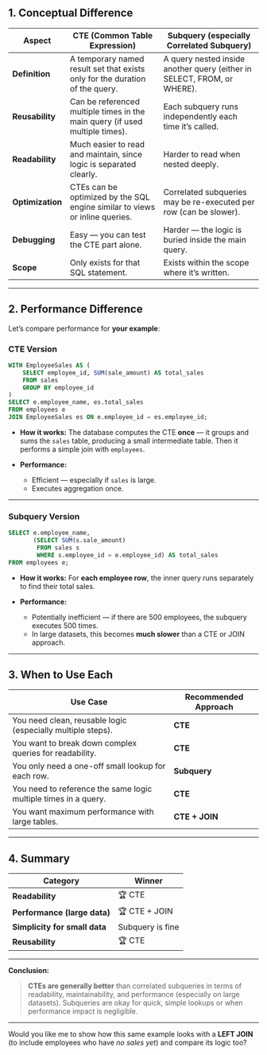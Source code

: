 
## 1. Conceptual Difference

| Aspect           | **CTE (Common Table Expression)**                                            | **Subquery (especially Correlated Subquery)**                           |
| ---------------- | ---------------------------------------------------------------------------- | ----------------------------------------------------------------------- |
| **Definition**   | A temporary named result set that exists only for the duration of the query. | A query nested inside another query (either in SELECT, FROM, or WHERE). |
| **Reusability**  | Can be referenced multiple times in the main query (if used multiple times). | Each subquery runs independently each time it’s called.                 |
| **Readability**  | Much easier to read and maintain, since logic is separated clearly.          | Harder to read when nested deeply.                                      |
| **Optimization** | CTEs can be optimized by the SQL engine similar to views or inline queries.  | Correlated subqueries may be re-executed per row (can be slower).       |
| **Debugging**    | Easy — you can test the CTE part alone.                                      | Harder — the logic is buried inside the main query.                     |
| **Scope**        | Only exists for that SQL statement.                                          | Exists within the scope where it’s written.                             |

---

##  2. Performance Difference

Let’s compare performance for **your example**:

###  CTE Version

```sql
WITH EmployeeSales AS (
    SELECT employee_id, SUM(sale_amount) AS total_sales
    FROM sales
    GROUP BY employee_id
)
SELECT e.employee_name, es.total_sales
FROM employees e
JOIN EmployeeSales es ON e.employee_id = es.employee_id;
```

* **How it works:**
  The database computes the CTE **once** — it groups and sums the `sales` table, producing a small intermediate table.
  Then it performs a simple join with `employees`.

* **Performance:**
  - Efficient — especially if `sales` is large.
  - Executes aggregation once.

---

###  Subquery Version

```sql
SELECT e.employee_name,
       (SELECT SUM(s.sale_amount)
        FROM sales s
        WHERE s.employee_id = e.employee_id) AS total_sales
FROM employees e;
```

* **How it works:**
  For **each employee row**, the inner query runs separately to find their total sales.

* **Performance:**
  - Potentially inefficient — if there are 500 employees, the subquery executes 500 times.
  - In large datasets, this becomes **much slower** than a CTE or JOIN approach.

---

##  3. When to Use Each

| Use Case                                                        | Recommended Approach |
| --------------------------------------------------------------- | -------------------- |
| You need clean, reusable logic (especially multiple steps).     |  **CTE**            |
| You want to break down complex queries for readability.         |  **CTE**            |
| You only need a one-off small lookup for each row.              |  **Subquery**      |
| You need to reference the same logic multiple times in a query. |  **CTE**            |
| You want maximum performance with large tables.                 |  **CTE + JOIN**     |

---

##  4. Summary

| Category                      | Winner           |
| ----------------------------- | ---------------- |
| **Readability**               | 🏆 CTE           |
| **Performance (large data)**  | 🏆 CTE + JOIN    |
| **Simplicity for small data** | Subquery is fine |
| **Reusability**               | 🏆 CTE           |

---

 **Conclusion:**

> **CTEs are generally better** than correlated subqueries in terms of readability, maintainability, and performance (especially on large datasets).
> Subqueries are okay for quick, simple lookups or when performance impact is negligible.

---

Would you like me to show how this same example looks with a **LEFT JOIN** (to include employees who have *no sales yet*) and compare its logic too?
